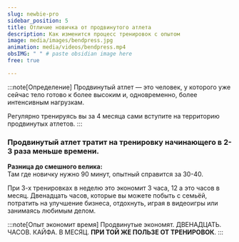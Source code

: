 ```yaml
---
slug: newbie-pro
sidebar_position: 5
title: Отличие новичка от продвинутого атлета
description: Как изменится процесс тренировок с опытом
image: media/images/bendpress.jpg
animation: media/videos/bendpress.mp4
obsIMG: " " # paste obsidian image here
free: true

---
```


:::note[Определение] 
Продвинутый атлет — это человек, у которого уже сейчас тело готово к более высоким и, одновременно, более интенсивным нагрузкам. 

Регулярно тренируясь вы за 4 месяца сами вступите на территорию продвинутых атлетов. 
:::


### Продвинутый атлет тратит на тренировку начинающего в 2-3 раза меньше времени.

**Разница до смешного велика:**  
Там где новичку нужно 90 минут, опытный справится за 30-40.

При 3-х тренировках в неделю это экономит 3 часа, 12 а это часов в месяц. Двенадцать часов, которые вы можете побыть с семьёй, потратить на улучшение бизнеса, отдохнуть, играя в видеоигры или занимаясь любимым делом. 


:::note[Опыт экономит время] 
Продвинутые экономят. ДВЕНАДЦАТЬ. ЧАСОВ. КАЙФА. В МЕСЯЦ. **ПРИ ТОЙ ЖЕ ПОЛЬЗЕ ОТ ТРЕНИРОВОК**.
:::
